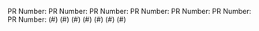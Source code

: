 PR Number: PR Number: PR Number: PR Number: PR Number: PR Number: PR Number:  (#) (#) (#) (#) (#) (#) (#)
